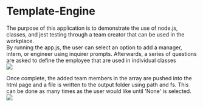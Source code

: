 # Template-Engine

The purpose of this application is to demonstrate the use of node.js, classes, and jest testing through a team creator that can be used in the workplace.<br>
By running the app.js, the user can select an option to add a manager, intern, or engineer using inquirer prompts. Afterwards, a series of questions are asked to define the employee that are used in individual classes<br>
<img src ='https://i.ibb.co/kDfYRqK/Screen-Shot-2020-11-17-at-4-31-52-PM.png'>

Once complete, the added team members in the array are pushed into the html page and a file is written to the output folder using path and fs. This can be done as many times as the user would like until 'None' is selected.<br>
<img src ='https://i.ibb.co/KzHb7Gs/Screen-Shot-2020-11-17-at-4-38-47-PM.png'>
